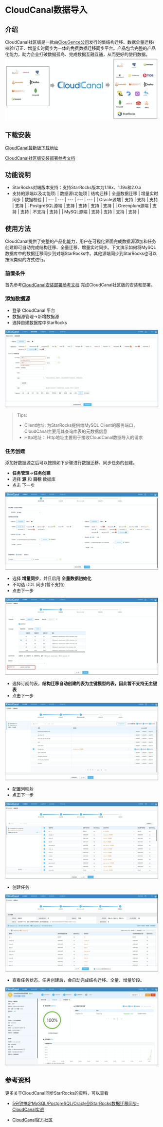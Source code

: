 # CloudCanal数据导入

## 介绍

CloudCanal社区版是一款由[ClouGence公司](https://www.clougence.com)发行的集结构迁移、数据全量迁移/校验/订正、增量实时同步为一体的免费数据迁移同步平台。产品包含完整的产品化能力，助力企业打破数据孤岛、完成数据互融互通，从而更好的使用数据。
![image.png](../assets/cloudcanal/load_1.png)

## 下载安装

[CloudCanal最新版下载地址](https://cloudcanal-community.oss-cn-hangzhou.aliyuncs.com/latest/cloudcanal.7z)

[CloudCanal社区版安装部署参考文档](https://doc-cloudcanal.clougence.com/operation/install_linux)

## 功能说明

- StarRocks对端版本支持：支持StarRocks版本为1.18x、1.19x和2.0.x
- 支持的源端以及功能项:
  | 数据源\功能项 | 结构迁移 | 全量数据迁移 | 增量实时同步 | 数据校验 |
  | --- | --- | --- | --- | --- |
  | Oracle源端 | 支持 | 支持 | 支持 | 支持 |
  | PostgreSQL源端 | 支持 | 支持 | 支持 | 支持 |
  | Greenplum源端 | 支持 | 支持 | 不支持 | 支持 |
  | MySQL源端 | 支持 | 支持 | 支持 | 支持 |
  
## 使用方法

CloudCanal提供了完整的产品化能力，用户在可视化界面完成数据源添加和任务创建即可自动完成结构迁移、全量迁移、增量实时同步。下文演示如何将MySQL数据库中的数据迁移同步到对端StarRocks中。其他源端同步到StarRocks也可以按照类似的方式进行。

### 前置条件

首先参考[CloudCanal安装部署参考文档](https://www.askcug.com/topic/75) 完成CloudCanal社区版的安装和部署。

### 添加数据源

- 登录 CloudCanal 平台
- 数据源管理->新增数据源
- 选择自建数据库中StarRocks

![image.png](../assets/cloudcanal/load_2.png)

> Tips:
> - Client地址: 为StarRocks提供给MySQL Client的服务端口，CloudCanal主要用其查询库表的元数据信息 
> - Http地址： Http地址主要用于接收CloudCanal数据导入的请求

### 任务创建

添加好数据源之后可以按照如下步骤进行数据迁移、同步任务的创建。

- **任务管理**->**任务创建**
- 选择 **源** 和 **目标** 数据库
- 点击 下一步

![image.png](../assets/cloudcanal/load_3.png)

- 选择 **增量同步**，并且启用 **全量数据初始化**
- 不勾选 DDL 同步(暂不支持)
- 点击下一步

![image.png](../assets/cloudcanal/load_4.png)

- 选择订阅的表，**结构迁移自动创建的表为主键模型的表，因此暂不支持无主键表**
- 点击下一步

![image.png](../assets/cloudcanal/load_5.png)

- 配置列映射
- 点击下一步

![image.png](../assets/cloudcanal/load_6.png)

- 创建任务

![image.png](../assets/cloudcanal/load_7.png)

- 查看任务状态。任务创建后，会自动完成结构迁移、全量、增量阶段。

![image.png](../assets/cloudcanal/load_8.png)

## 参考资料

更多关于CloudCanal同步StarRocks的资料，可以查看

- [5分钟搞定MySQL/PostgreSQL/Oracle到StarRocks数据迁移同步-CloudCanal实战](https://www.askcug.com/topic/262)

- [CloudCanal官方社区](https://www.askcug.com/)
